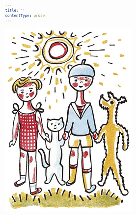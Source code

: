 ```yaml
---
title: ''
contentType: prose
---
```


![povidani_o_pejskovi_a_kocicce_036](./resources/povidani_o_pejskovi_a_kocicce_036.jpg)
